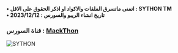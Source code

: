 

**• اتمنى ماتسرق الملفات والاكواد او اذكر الحقوق على الاقل : SYTHON TM**  
**• تاريخ انشاء الريبو والسورس : 2023/12/12**  
###     قناة السورس : [MackThon](https://t.me/MackThon) ###




![SYTHON](https://telegra.ph/file/b2118819437797b5300a6.png)
